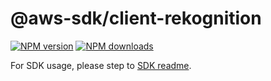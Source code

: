 # @aws-sdk/client-rekognition

[![NPM version](https://img.shields.io/npm/v/@aws-sdk/client-rekognition/beta.svg)](https://www.npmjs.com/package/@aws-sdk/client-rekognition)
[![NPM downloads](https://img.shields.io/npm/dm/@aws-sdk/client-rekognition.svg)](https://www.npmjs.com/package/@aws-sdk/client-rekognition)

For SDK usage, please step to [SDK readme](https://github.com/aws/aws-sdk-js-v3).
